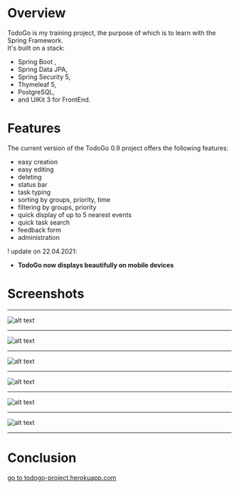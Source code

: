 # Overview

TodoGo is my training project, the purpose of which is to learn
with the Spring Framework.<br>
It's built on a stack:<br>
   - Spring Boot , <br>
   - Spring Data JPA,<br>
   - Spring Security 5,<br>
   - Thymeleaf 5,<br>
   - PostgreSQL,<br>
   - and UIKit 3 for FrontEnd.


# Features

The current version of the TodoGo 0.9 project offers the following features:<br>
   - easy creation<br>
   - easy editing<br>
   - deleting
   - status bar
   - task typing<br>
   - sorting by groups, priority, time<br>
   - filtering by groups, priority<br>
   - quick display of up to 5  nearest events<br>
   - quick task search<br>
   - feedback form<br>
   - administration<br>

! update on 22.04.2021:<br>
   - __TodoGo now displays beautifully on mobile devices__


# Screenshots
____
![alt text](https://user-images.githubusercontent.com/73959785/115697539-50a94c80-a36c-11eb-82eb-ec5c78e15a5c.png)
____
![alt text](https://user-images.githubusercontent.com/73959785/115697585-5737c400-a36c-11eb-8cc4-223a65776949.png)
____
![alt text](https://user-images.githubusercontent.com/73959785/115697581-569f2d80-a36c-11eb-8ce3-5e4c76e53b43.png)
____
![alt text](https://user-images.githubusercontent.com/73959785/115697588-5868f100-a36c-11eb-85f2-c73dcf0c36f4.png)
____
![alt text](https://user-images.githubusercontent.com/73959785/115697593-59018780-a36c-11eb-9180-1fc073be1a9d.png)
____
![alt text](https://user-images.githubusercontent.com/73959785/115697551-52731000-a36c-11eb-9c21-c552b4dcdb07.png)
____

# Conclusion


[go to todogo-project.herokuapp.com](https://todogo-project.herokuapp.com/) 

